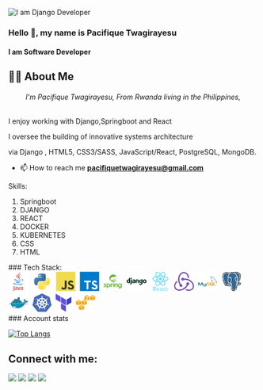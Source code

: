 ![I am Django Developer](https://cdn-images.zety.com/pages/how_to_write_web_developer_resume.jpg)
### Hello 👋, my name is Pacifique Twagirayesu
#### I am Software Developer

## 🙋‍♂️ About Me
<h6 align="center">I'm Pacifique Twagirayesu, From Rwanda living in the Philippines,</h6>
<p align="left">I enjoy working with Django,Springboot and React</p>
<p align="left">I oversee the building of innovative systems architecture</p>
<p align="left">via Django , HTML5, CSS3/SASS, JavaScript/React, PostgreSQL, MongoDB.</p>

- 📫 How to reach me **pacifiquetwagirayesu@gmail.com**


Skills:
<ol>
  <li>Springboot</li>
  <li>DJANGO</li>
  <li>REACT</li>
  <li>DOCKER</li>
  <li>KUBERNETES</li>
  <li>CSS</li>
  <li>HTML</li>
</ol> 
### Tech Stack:
<div>
  <img src="https://github.com/devicons/devicon/blob/master/icons/java/java-original-wordmark.svg" title="Java" alt="Java" width="40" height="40"/>&nbsp;
 <img src="https://github.com/devicons/devicon/blob/master/icons/python/python-original.svg" title="Python" alt="Python" width="40" height="40"/>&nbsp;
  <img src="https://github.com/devicons/devicon/blob/master/icons/javascript/javascript-original.svg" title="JavaScript" alt="JavaScript" width="40" height="40"/>&nbsp;
   <img src="https://github.com/devicons/devicon/blob/master/icons/typescript/typescript-original.svg" title="Typescript" alt="Typescript" width="40" height="40"/>&nbsp;
    <img src="https://github.com/devicons/devicon/blob/master/icons/spring/spring-original-wordmark.svg" title="Spring" alt="Spring" width="40" height="40"/>&nbsp;
    <img src="https://github.com/devicons/devicon/blob/master/icons/django/django-plain-wordmark.svg" title="Django" alt="Django" width="40" height="40"/>&nbsp;
  <img src="https://github.com/devicons/devicon/blob/master/icons/react/react-original-wordmark.svg" title="React" alt="React" width="40" height="40"/>&nbsp;
  <img src="https://github.com/devicons/devicon/blob/master/icons/redux/redux-original.svg" title="Redux" alt="Redux " width="40" height="40"/>&nbsp;
    <img src="https://github.com/devicons/devicon/blob/master/icons/mysql/mysql-original-wordmark.svg" title="MySQL"  alt="MySQL" width="40" height="40"/>&nbsp;   
 <img src="https://github.com/devicons/devicon/blob/master/icons/postgresql/postgresql-original.svg" title="Postgres"  alt="Postgres" width="40" height="40"/>&nbsp; 
  <img src="https://github.com/devicons/devicon/blob/master/icons/docker/docker-original.svg" title="Docker"  alt="Docker" width="40" height="40"/>&nbsp;
    <img src="https://github.com/devicons/devicon/blob/master/icons/kubernetes/kubernetes-plain.svg" title="Kubernetes" **alt="kubernetes" width="40" height="40"/>
   <img src="https://github.com/devicons/devicon/blob/master/icons/terraform/terraform-original.svg" title="Terraform" **alt="Terraform" width="40" height="40"/>
  <img src="https://github.com/devicons/devicon/blob/master/icons/amazonwebservices/amazonwebservices-original.svg" title="AWS" alt="AWS" width="40" height="40"/>&nbsp;

</div>
### Account stats

[![Top Langs](https://github-readme-stats.vercel.app/api/top-langs/?username=paccy-ops&layout=compact&theme=vision-friendly-dark)](https://github.com/anuraghazra/github-readme-stats)




## Connect with me:

<p align="left">
  
<a href = "https://www.linkedin.com/in/pacifique-twagirayesu-19823918b//"><img src="https://img.icons8.com/fluent/48/000000/linkedin.png"/></a>
<a href = "https://twitter.com/pacifique1k"><img src="https://img.icons8.com/fluent/48/000000/twitter.png"/></a>
<a href = "https://www.instagram.com/pacifique_tw/"><img src="https://img.icons8.com/fluent/48/000000/instagram-new.png"/></a>
<a href = "https://www.youtube.com/channel/UCZGUfw6qTrweWdAMXTSENwQ"><img src="https://img.icons8.com/color/48/000000/youtube-play.png"/></a>
